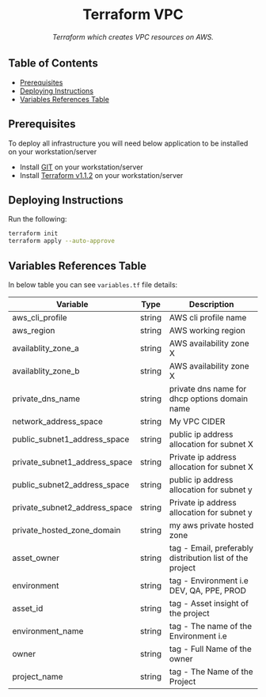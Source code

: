<h1 align="center">Terraform VPC</h1>

<h6 align="center">Terraform which creates VPC resources on AWS.</h6>

## Table of Contents

- [Prerequisites](#prerequisites)
- [Deploying Instructions](#deploying-instructions)
- [Variables References Table](#variables-references-table)

## Prerequisites
To deploy all infrastructure you will need below application to be installed on your workstation/server
+ Install [GIT](https://github.com/git-guides/install-git) on your workstation/server
+ Install [Terraform v1.1.2](https://learn.hashicorp.com/tutorials/terraform/install-cli) on your workstation/server


## Deploying Instructions

  Run the following:
   ```bash
   terraform init
   terraform apply --auto-approve
   ```

## Variables References Table

In below table you can see `variables.tf` file details:

| Variable | Type | Description |
| -------- | ---- | ----------- |
| aws_cli_profile | string | AWS cli profile name |
| aws_region | string | AWS working region |
| availablity_zone_a | string | AWS availability zone X |
| availablity_zone_b | string | AWS availability zone X |
| private_dns_name | string | private dns name for dhcp options domain name |
| network_address_space | string | My VPC CIDER |
| public_subnet1_address_space | string | public ip address allocation for subnet X |
| private_subnet1_address_space | string | Private ip address allocation for subnet X |
| public_subnet2_address_space | string | public ip address allocation for subnet y |
| private_subnet2_address_space | string | Private ip address allocation for subnet y |
| private_hosted_zone_domain | string | my aws private hosted zone |
| asset_owner | string | tag - Email, preferably distribution list of the project |
| environment | string | tag - Environment i.e DEV, QA, PPE, PROD |
| asset_id | string | tag - Asset insight of the project |
| environment_name | string | tag - The name of the Environment i.e |
| owner | string | tag - Full Name of the owner |
| project_name | string | tag - The Name of the Project |
